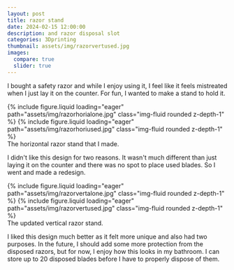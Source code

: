 ```yaml
---
layout: post
title: razor stand
date: 2024-02-15 12:00:00
description: and razor disposal slot
categories: 3Dprinting
thumbnail: assets/img/razorvertused.jpg
images:
  compare: true
  slider: true
---
```


I bought a safety razor and while I enjoy using it, I feel like it feels mistreated when I just lay it on the counter. For fun, I wanted to make a stand to hold it.

<swiper-container keyboard="true" navigation="true" pagination="true" pagination-clickable="true" pagination-dynamic-bullets="true" rewind="true">
  <swiper-slide>{% include figure.liquid loading="eager" path="assets/img/razorhorialone.jpg" class="img-fluid rounded z-depth-1" %}</swiper-slide>
  <swiper-slide>{% include figure.liquid loading="eager" path="assets/img/razorhoriused.jpg" class="img-fluid rounded z-depth-1" %}</swiper-slide>
</swiper-container>
<div class="caption">
    The horizontal razor stand that I made.
</div>

I didn't like this design for two reasons. It wasn't much different than just laying it on the counter and there was no spot to place used blades. So I went and made a redesign.

<swiper-container keyboard="true" navigation="true" pagination="true" pagination-clickable="true" pagination-dynamic-bullets="true" rewind="true">
  <swiper-slide>{% include figure.liquid loading="eager" path="assets/img/razorvertalone.jpg" class="img-fluid rounded z-depth-1" %}</swiper-slide>
  <swiper-slide>{% include figure.liquid loading="eager" path="assets/img/razorvertused.jpg" class="img-fluid rounded z-depth-1" %}</swiper-slide>
</swiper-container>
<div class="caption">
    The updated vertical razor stand.
</div>

I liked this design much better as it felt more unique and also had two purposes. In the future, I should add some more protection from the disposed razors, but for now, I enjoy how this looks in my bathroom. I can store up to 20 disposed blades before I have to properly dispose of them.